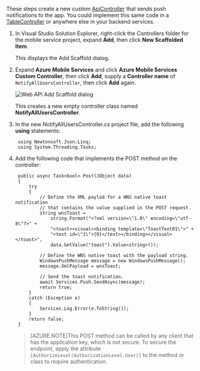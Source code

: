 These steps create a new custom [ApiController](https://msdn.microsoft.com/zh-cn/library/system.web.http.apicontroller(v=vs.118).aspx) that sends push notifications to the app. You could implement this same code in a [TableController](http://msdn.microsoft.com/zh-cn/library/azure/dn643359.aspx) or anywhere else in your backend services. 

1. In Visual Studio Solution Explorer, right-click the Controllers folder for the mobile service project, expand **Add**, then click **New Scaffolded Item**.

	This displays the Add Scaffold dialog.

2. Expand **Azure Mobile Services** and click **Azure Mobile Services Custom Controller**, then click **Add**, supply a **Controller name** of `NotifyAllUsersController`, then click **Add** again.

	![Web API Add Scaffold dialog](./media/mobile-services-dotnet-backend-update-server-push-vs2013/add-custom-api-controller.png)

	This creates a new empty controller class named **NotifyAllUsersController**. 

3. In the new NotifyAllUsersController.cs project file, add the following **using** statements:

        using Newtonsoft.Json.Linq;
        using System.Threading.Tasks;

4. Add the following code that implements the POST method on the controller:

        public async Task<bool> Post(JObject data)
        {
            try
            {
                // Define the XML paylod for a WNS native toast notification 
				// that contains the value supplied in the POST request.
                string wnsToast = 
                    string.Format("<?xml version=\"1.0\" encoding=\"utf-8\"?>" +
                    "<toast><visual><binding template=\"ToastText01\">" + 
                    "<text id=\"1\">{0}</text></binding></visual></toast>", 
                    data.GetValue("toast").Value<string>());

                // Define the WNS native toast with the payload string.
                WindowsPushMessage message = new WindowsPushMessage();
                message.XmlPayload = wnsToast;

                // Send the toast notification.
                await Services.Push.SendAsync(message);
                return true;
            }
            catch (Exception e)
            {
                Services.Log.Error(e.ToString());
            }
            return false;
        }

	>[AZURE.NOTE]This POST method can be called by any client that has the application key, which is not secure. To secure the endpoint, apply the attribute `[AuthorizeLevel(AuthorizationLevel.User)]` to the method or class to require authentication. 
